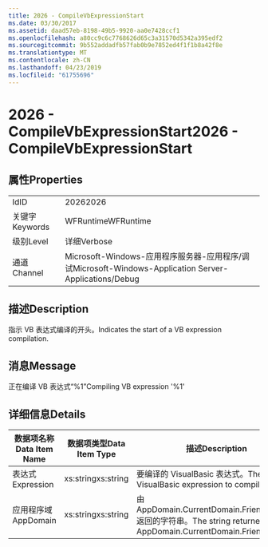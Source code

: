 ```yaml
---
title: 2026 - CompileVbExpressionStart
ms.date: 03/30/2017
ms.assetid: daad57eb-8198-49b5-9920-aa0e7428ccf1
ms.openlocfilehash: a80cc9c6c7768626d65c3a31570d5342a395edf2
ms.sourcegitcommit: 9b552addadfb57fab0b9e7852ed4f1f1b8a42f8e
ms.translationtype: MT
ms.contentlocale: zh-CN
ms.lasthandoff: 04/23/2019
ms.locfileid: "61755696"
---
```

# <a name="2026---compilevbexpressionstart"></a><span data-ttu-id="49ad2-102">2026 - CompileVbExpressionStart</span><span class="sxs-lookup"><span data-stu-id="49ad2-102">2026 - CompileVbExpressionStart</span></span>
## <a name="properties"></a><span data-ttu-id="49ad2-103">属性</span><span class="sxs-lookup"><span data-stu-id="49ad2-103">Properties</span></span>  
  
|||  
|-|-|  
|<span data-ttu-id="49ad2-104">Id</span><span class="sxs-lookup"><span data-stu-id="49ad2-104">ID</span></span>|<span data-ttu-id="49ad2-105">2026</span><span class="sxs-lookup"><span data-stu-id="49ad2-105">2026</span></span>|  
|<span data-ttu-id="49ad2-106">关键字</span><span class="sxs-lookup"><span data-stu-id="49ad2-106">Keywords</span></span>|<span data-ttu-id="49ad2-107">WFRuntime</span><span class="sxs-lookup"><span data-stu-id="49ad2-107">WFRuntime</span></span>|  
|<span data-ttu-id="49ad2-108">级别</span><span class="sxs-lookup"><span data-stu-id="49ad2-108">Level</span></span>|<span data-ttu-id="49ad2-109">详细</span><span class="sxs-lookup"><span data-stu-id="49ad2-109">Verbose</span></span>|  
|<span data-ttu-id="49ad2-110">通道</span><span class="sxs-lookup"><span data-stu-id="49ad2-110">Channel</span></span>|<span data-ttu-id="49ad2-111">Microsoft-Windows-应用程序服务器-应用程序/调试</span><span class="sxs-lookup"><span data-stu-id="49ad2-111">Microsoft-Windows-Application Server-Applications/Debug</span></span>|  
  
## <a name="description"></a><span data-ttu-id="49ad2-112">描述</span><span class="sxs-lookup"><span data-stu-id="49ad2-112">Description</span></span>  
 <span data-ttu-id="49ad2-113">指示 VB 表达式编译的开头。</span><span class="sxs-lookup"><span data-stu-id="49ad2-113">Indicates the start of a VB expression compilation.</span></span>  
  
## <a name="message"></a><span data-ttu-id="49ad2-114">消息</span><span class="sxs-lookup"><span data-stu-id="49ad2-114">Message</span></span>  
 <span data-ttu-id="49ad2-115">正在编译 VB 表达式“%1”</span><span class="sxs-lookup"><span data-stu-id="49ad2-115">Compiling VB expression '%1'</span></span>  
  
## <a name="details"></a><span data-ttu-id="49ad2-116">详细信息</span><span class="sxs-lookup"><span data-stu-id="49ad2-116">Details</span></span>  
  
|<span data-ttu-id="49ad2-117">数据项名称</span><span class="sxs-lookup"><span data-stu-id="49ad2-117">Data Item Name</span></span>|<span data-ttu-id="49ad2-118">数据项类型</span><span class="sxs-lookup"><span data-stu-id="49ad2-118">Data Item Type</span></span>|<span data-ttu-id="49ad2-119">描述</span><span class="sxs-lookup"><span data-stu-id="49ad2-119">Description</span></span>|  
|--------------------|--------------------|-----------------|  
|<span data-ttu-id="49ad2-120">表达式</span><span class="sxs-lookup"><span data-stu-id="49ad2-120">Expression</span></span>|<span data-ttu-id="49ad2-121">xs:string</span><span class="sxs-lookup"><span data-stu-id="49ad2-121">xs:string</span></span>|<span data-ttu-id="49ad2-122">要编译的 VisualBasic 表达式。</span><span class="sxs-lookup"><span data-stu-id="49ad2-122">The VisualBasic expression to compile.</span></span>|  
|<span data-ttu-id="49ad2-123">应用程序域</span><span class="sxs-lookup"><span data-stu-id="49ad2-123">AppDomain</span></span>|<span data-ttu-id="49ad2-124">xs:string</span><span class="sxs-lookup"><span data-stu-id="49ad2-124">xs:string</span></span>|<span data-ttu-id="49ad2-125">由 AppDomain.CurrentDomain.FriendlyName 返回的字符串。</span><span class="sxs-lookup"><span data-stu-id="49ad2-125">The string returned by AppDomain.CurrentDomain.FriendlyName.</span></span>|
